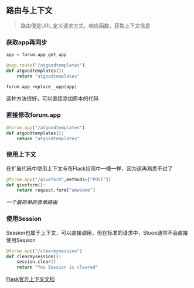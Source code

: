 ## 路由与上下文

>路由便是URL,定义请求方式，响应函数，获取上下文信息

### 获取app再同步

``` python
app = forum.app_get_app

@app.route("/atgoodtemplates")
def atgoodtemplates():
    return "atgoodtemplates"

forum.app_replace__app(app)
```

这种方法很好，可以直接添加原本的代码

### 直接修改forum.app

``` python
@forum.app("/atgoodtemplates")
def atgoodtemplates():
    return "atgoodtemplates"
```

### 使用上下文

在扩展代码中使用上下文与在Flask应用中一模一样，因为这再熟悉不过了

``` python
@forum.app("/giveform",methods=["POST"])
def giveform():
    return request.form["amwsome"]
```
*一个最简单的表单路由*

### 使用Session

Session也属于上下文，可以直接调用，但在标准的请求中，Stuoe通常不会直接使用Session

``` python
@forum.app("/clearmysession")
def clearmysession():
    session.clear()
    return "You Session is cleared"
```

[Flask官方上下文文档](https://flask.palletsprojects.com/en/1.1.x/quickstart/#sessions)

